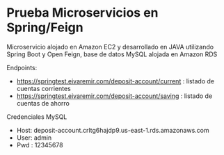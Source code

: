 # Prueba Microservicios en Spring/Feign

Microservicio alojado en Amazon EC2 y desarrollado en JAVA utilizando Spring Boot y Open Feign, base de datos MySQL alojada en Amazon RDS

Endpoints:

- https://springtest.eivaremir.com/deposit-account/current : listado de cuentas corrientes
- https://springtest.eivaremir.com/deposit-account/saving : listado de cuentas de ahorro

Credenciales MySQL
 - Host: deposit-account.crltg6hajdp9.us-east-1.rds.amazonaws.com
 - User: admin
 - Pwd : 12345678


